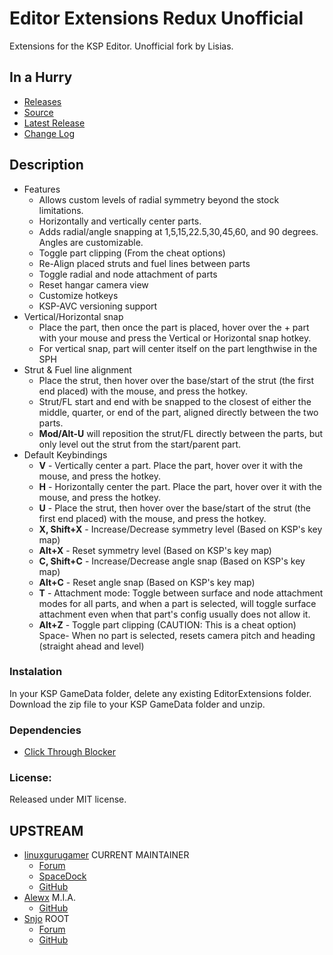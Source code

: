 # Editor Extensions Redux Unofficial

Extensions for the KSP Editor. Unofficial fork by Lisias.


## In a Hurry

* [Releases](https://github.com/net-lisias-kspu/EditorExtensionsRedux/tree/Archive)
* [Source](https://github.com/net-lisias-kspu/EditorExtensionsRedux)
* [Latest Release](https://github.com/net-lisias-kspu/EditorExtensionsRedux/releases)
* [Change Log](./CHANGE_LOG.md)
 

## Description

* Features
	+ Allows custom levels of radial symmetry beyond the stock limitations.
	+ Horizontally and vertically center parts.
	+ Adds radial/angle snapping at 1,5,15,22.5,30,45,60, and 90 degrees. Angles are customizable.
	+ Toggle part clipping (From the cheat options)
	+ Re-Align placed struts and fuel lines between parts 
	+ Toggle radial and node attachment of parts
	+ Reset hangar camera view
	+ Customize hotkeys
	+ KSP-AVC versioning support
* Vertical/Horizontal snap
	+ Place the part, then once the part is placed, hover over the 	+ part with your mouse and press the Vertical or Horizontal snap hotkey.
	+ For vertical snap, part will center itself on the part lengthwise in the SPH
* Strut & Fuel line alignment
	+ Place the strut, then hover over the base/start of the strut (the first end placed) with the mouse, and press the hotkey.
	+ Strut/FL start and end with be snapped to the closest of either the middle, quarter, or end of the part, aligned directly between the two parts.
	+ **Mod/Alt-U** will reposition the strut/FL directly between the parts, but only level out the strut from the start/parent part.
* Default Keybindings
	+ **V** - Vertically center a part. Place the part, hover over it with the mouse, and press the hotkey.
	+ **H** - Horizontally center the part. Place the part, hover over it with the mouse, and press the hotkey.
	+ **U** - Place the strut, then hover over the base/start of the strut (the first end placed) with the mouse, and press the hotkey.
	+ **X, Shift+X** - Increase/Decrease symmetry level (Based on KSP's key map)
	+ **Alt+X** - Reset symmetry level (Based on KSP's key map)
	+ **C, Shift+C** - Increase/Decrease angle snap (Based on KSP's key map)
	+ **Alt+C** - Reset angle snap (Based on KSP's key map)
	+ **T** - Attachment mode: Toggle between surface and node attachment modes for all parts, and when a part is selected, will toggle surface attachment even when that part's config usually does not allow it.
	+ **Alt+Z** - Toggle part clipping (CAUTION: This is a cheat option)
Space- When no part is selected, resets camera pitch and heading (straight ahead and level)

### Instalation

In your KSP GameData folder, delete any existing EditorExtensions folder. Download the zip file to your KSP GameData folder and unzip.﻿

### Dependencies

* [Click Through Blocker](https://forum.kerbalspaceprogram.com/index.php?/topic/170747-141-click-through-blocker/)

### License:

Released under MIT license.


## UPSTREAM

* [linuxgurugamer](https://forum.kerbalspaceprogram.com/index.php?/profile/129964-linuxgurugamer/) CURRENT MAINTAINER
	+ [Forum](https://forum.kerbalspaceprogram.com/index.php?/topic/162790-141-hangar-extender-extended/)
	+ [SpaceDock](https://spacedock.info/mod/1428/HangerExtender)
	+ [GitHub](https://github.com/linuxgurugamer/FShangarExtender)
* [Alewx](https://forum.kerbalspaceprogram.com/index.php?/profile/102791-alewx/) M.I.A.
	+ [GitHub](https://github.com/Omegano/FMRS)
* [Snjo](https://github.com/Alewx/FShangarExtender) ROOT
	+ [Forum](https://forum.kerbalspaceprogram.com/index.php?/topic/59703-10-hangar-extender-v33/&)
	+ [GitHub](https://github.com/snjo/FShangarExtender/releases/latest)
